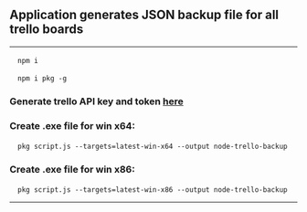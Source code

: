 ## Application generates JSON backup file for all trello boards
***  
&emsp;`npm i`  
   
&emsp;`npm i pkg -g`

### Generate trello API key and token [here](https://trello.com/app-key) 

### Create .exe file for win x64:  
&emsp;`pkg script.js --targets=latest-win-x64 --output node-trello-backup`  
### Create .exe file for win x86:  
&emsp;`pkg script.js --targets=latest-win-x86 --output node-trello-backup`
***